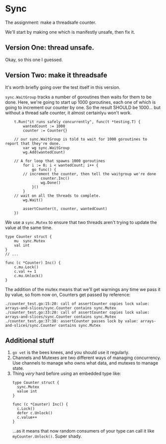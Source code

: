 # Sync

The assignment: make a threadsafe counter. 

We'll start by making one which is manifestly unsafe, then fix it.

## Version One: thread unsafe.

Okay, so this one I guessed.

## Version Two: make it threadsafe

It's worth briefly going over the test itself in this version.

`sync.WaitGroup` tracks a number of goroutines then waits for them to be done. Here, we're going to start up 1000 goroutines, each one of which is going to increment our counter by one. So the result SHOULD be 1000... but without a thread safe counter, it almost certainlyu won't work.

```golang
	t.Run("it runs safely concurrently", func(t *testing.T) {
		wantedCount := 1000
		counter := Counter{}

    // our sync.WaitGroup is told to wait for 1000 goroutines to report that they're done.
		var wg sync.WaitGroup
		wg.Add(wantedCount)

    // A for loop that spawns 1000 goroutines
		for i := 0; i < wantedCount; i++ {
			go func() {
        // increment the counter, then tell the waitgroup we're done
				counter.Inc()
				wg.Done()
			}()
		}
    // wait on all the threads to complete.
		wg.Wait()

		assertCounter(t, counter, wantedCount)
	})
```

We use a `sync.Mutex` to ensure that two threads aren't trying to update the value at the same time.

```golang
type Counter struct {
	mu  sync.Mutex
	val int
}
// ...

func (c *Counter) Inc() {
	c.mu.Lock()
	c.val += 1
	c.mu.Unlock()
}
```

The addition of the mutex means that we'll get warnings any time we pass it by value, so from now on, Counters get passed by reference:

```
./counter_test.go:15:20: call of assertCounter copies lock value: arrays-and-slices/sync.Counter contains sync.Mutex
./counter_test.go:33:20: call of assertCounter copies lock value: arrays-and-slices/sync.Counter contains sync.Mutex
./counter_test.go:37:38: assertCounter passes lock by value: arrays-and-slices/sync.Counter contains sync.Mutex
```

## Additional stuff

1. `go vet` is the bees knees, and you should use it regularly.
2. Channels and Mutexes are two different ways of managing concurrency. Use channels to manage who owns what data, and mutexes to manage state.
3. Thing _very_ hard before using an embedded type like:
   ```golang
   type Counter struct {
     sync.Mutex
     value int
   }

   func (c *Counter) Inc() {
     c.Lock()
     defer c.Unlock()
     c.value++
   }
   ```
   ...as it means that now random consumers of your type can call it like `myCounter.Unlock()`. Super shady.

